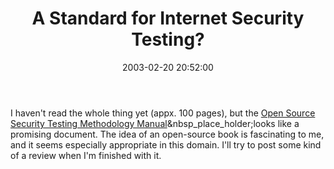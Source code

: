 ﻿---
layout: post
title: "A Standard for Internet Security Testing?"
comments: false
date: 2003-02-20 20:52:00
updated: 2004-05-02 00:44:00
categories:
 - Technology
subtext-id: 2ca8f546-0263-4a7f-9599-6af7d266777a
alias: /blog/A-Standard-for-Internet-Security-Testing.aspx
---


I haven't read the whole thing yet (appx. 100 pages), but the [Open Source Security Testing Methodology Manual](http://www.isecom.org/projects/osstmm.htm)&nbsp_place_holder;looks like a promising document. The idea of an open-source book is fascinating to me, and it seems especially appropriate in this domain. I'll try to post some kind of a review when I'm finished with it.
